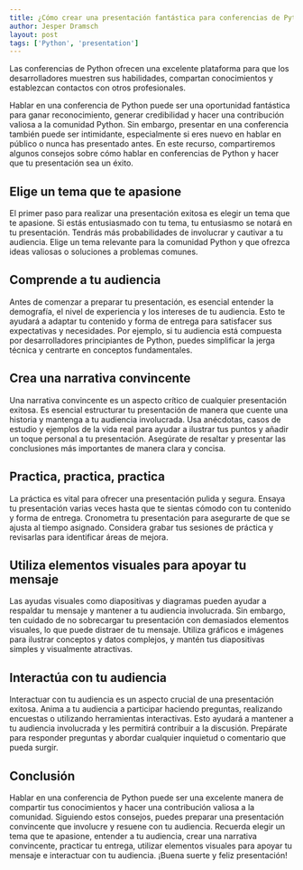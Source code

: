 ```yaml
---
title: ¿Cómo crear una presentación fantástica para conferencias de Python?
author: Jesper Dramsch
layout: post
tags: ['Python', 'presentation']
---
```


Las conferencias de Python ofrecen una excelente plataforma para que los desarrolladores muestren sus habilidades, compartan conocimientos y establezcan contactos con otros profesionales.

Hablar en una conferencia de Python puede ser una oportunidad fantástica para ganar reconocimiento, generar credibilidad y hacer una contribución valiosa a la comunidad Python. Sin embargo, presentar en una conferencia también puede ser intimidante, especialmente si eres nuevo en hablar en público o nunca has presentado antes. En este recurso, compartiremos algunos consejos sobre cómo hablar en conferencias de Python y hacer que tu presentación sea un éxito.

## Elige un tema que te apasione

El primer paso para realizar una presentación exitosa es elegir un tema que te apasione. Si estás entusiasmado con tu tema, tu entusiasmo se notará en tu presentación. Tendrás más probabilidades de involucrar y cautivar a tu audiencia. Elige un tema relevante para la comunidad Python y que ofrezca ideas valiosas o soluciones a problemas comunes.

## Comprende a tu audiencia

Antes de comenzar a preparar tu presentación, es esencial entender la demografía, el nivel de experiencia y los intereses de tu audiencia. Esto te ayudará a adaptar tu contenido y forma de entrega para satisfacer sus expectativas y necesidades. Por ejemplo, si tu audiencia está compuesta por desarrolladores principiantes de Python, puedes simplificar la jerga técnica y centrarte en conceptos fundamentales.

## Crea una narrativa convincente

Una narrativa convincente es un aspecto crítico de cualquier presentación exitosa. Es esencial estructurar tu presentación de manera que cuente una historia y mantenga a tu audiencia involucrada. Usa anécdotas, casos de estudio y ejemplos de la vida real para ayudar a ilustrar tus puntos y añadir un toque personal a tu presentación. Asegúrate de resaltar y presentar las conclusiones más importantes de manera clara y concisa.

## Practica, practica, practica

La práctica es vital para ofrecer una presentación pulida y segura. Ensaya tu presentación varias veces hasta que te sientas cómodo con tu contenido y forma de entrega. Cronometra tu presentación para asegurarte de que se ajusta al tiempo asignado. Considera grabar tus sesiones de práctica y revisarlas para identificar áreas de mejora.

## Utiliza elementos visuales para apoyar tu mensaje

Las ayudas visuales como diapositivas y diagramas pueden ayudar a respaldar tu mensaje y mantener a tu audiencia involucrada. Sin embargo, ten cuidado de no sobrecargar tu presentación con demasiados elementos visuales, lo que puede distraer de tu mensaje. Utiliza gráficos e imágenes para ilustrar conceptos y datos complejos, y mantén tus diapositivas simples y visualmente atractivas.

## Interactúa con tu audiencia

Interactuar con tu audiencia es un aspecto crucial de una presentación exitosa. Anima a tu audiencia a participar haciendo preguntas, realizando encuestas o utilizando herramientas interactivas. Esto ayudará a mantener a tu audiencia involucrada y les permitirá contribuir a la discusión. Prepárate para responder preguntas y abordar cualquier inquietud o comentario que pueda surgir.

## Conclusión

Hablar en una conferencia de Python puede ser una excelente manera de compartir tus conocimientos y hacer una contribución valiosa a la comunidad. Siguiendo estos consejos, puedes preparar una presentación convincente que involucre y resuene con tu audiencia. Recuerda elegir un tema que te apasione, entender a tu audiencia, crear una narrativa convincente, practicar tu entrega, utilizar elementos visuales para apoyar tu mensaje e interactuar con tu audiencia. ¡Buena suerte y feliz presentación!
